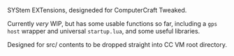 SYStem EXTensions, designeded for ComputerCraft Tweaked.

Currently _very_ WIP, but has some usable functions so far, including a `gps host` wrapper and universal `startup.lua`, and some useful libraries.

Designed for src/ contents to be dropped straight into CC VM root directory.
